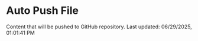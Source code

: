 # Auto Push File

Content that will be pushed to GitHub repository.
Last updated: 06/29/2025, 01:01:41 PM